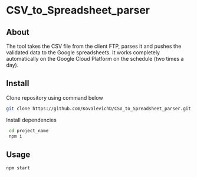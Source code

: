 # CSV_to_Spreadsheet_parser

## About

The tool takes the CSV file from the client FTP, parses it and pushes the validated data to the Google spreadsheets. It works completely automatically on the Google Cloud Platform on the schedule (two times a day). 

## Install

Clone repository using command below
```sh
git clone https://github.com/KovalevichD/CSV_to_Spreadsheet_parser.git project_name
```

Install dependencies
```sh
 cd project_name
 npm i
```

## Usage

```bash
npm start
```